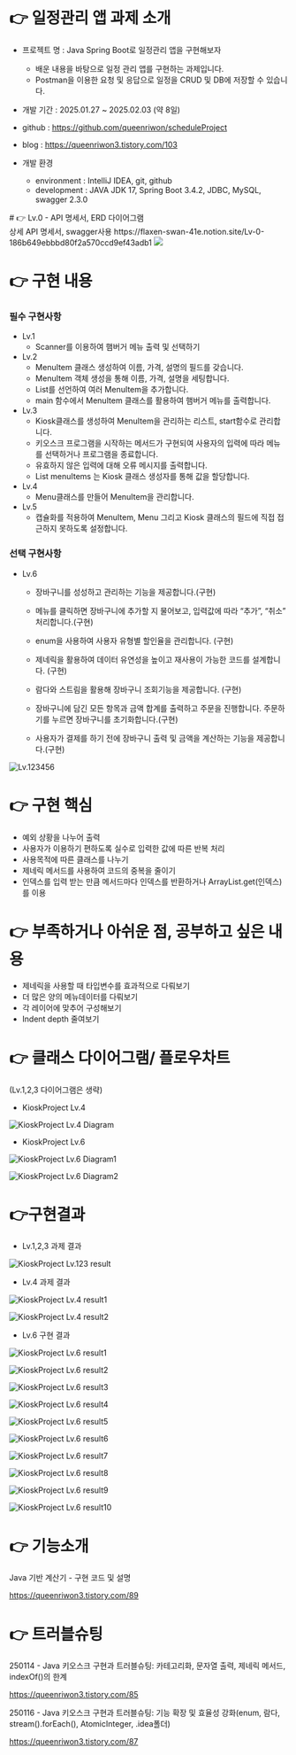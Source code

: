 # 👉 일정관리 앱 과제 소개

* 프로젝트 명 : Java Spring Boot로 일정관리 앱을 구현해보자
    * 배운 내용을 바탕으로 일정 관리 앱를 구현하는 과제입니다.
    * Postman을 이용한 요청 및 응답으로 일정을 CRUD 및 DB에 저장할 수 있습니다.

* 개발 기간 : 2025.01.27 ~ 2025.02.03 (약 8일)

* github : <https://github.com/queenriwon/scheduleProject>
* blog : <https://queenriwon3.tistory.com/103>

* 개발 환경
	* environment : IntelliJ IDEA, git, github
	* development : JAVA JDK 17, Spring Boot 3.4.2, JDBC, MySQL, swagger 2.3.0

<detail>
  <summary># 👉 Lv.0 - API 명세서, ERD 다이어그램</summary>
  상세 API 명세서, swagger사용
  https://flaxen-swan-41e.notion.site/Lv-0-186b649ebbbd80f2a570ccd9ef43adb1

  <img src="https://img1.daumcdn.net/thumb/R1280x0/?scode=mtistory2&fname=https%3A%2F%2Fblog.kakaocdn.net%2Fdn%2FbXXRcj%2FbtsL5lqBqrN%2FDxKeXAU7zx1nhLKZDJuDeK%2Fimg.png">

  

  
</detail>



# 👉 구현 내용

### 필수 구현사항

* Lv.1
  * Scanner를 이용하여 햄버거 메뉴 출력 및 선택하기
* Lv.2
  * MenuItem 클래스 생성하여 이름, 가격, 설명의 필드를 갖습니다.
  * MenuItem 객체 생성을 통해 이름, 가격, 설명을 세팅합니다.
  * List를 선언하여 여러 MenuItem을 추가합니다.
  * main 함수에서 MenuItem 클래스를 활용하여 햄버거 메뉴를 출력합니다.
* Lv.3
  * Kiosk클래스를 생성하여 MenuItem을 관리하는 리스트, start함수로 관리합니다.
  * 키오스크 프로그램을 시작하는 메서드가 구현되여 사용자의 입력에 따라 메뉴를 선택하거나 프로그램을 종료합니다.
  * 유효하지 않은 입력에 대해 오류 메시지를 출력합니다.
  * List<MenuItem> menuItems 는 Kiosk 클래스 생성자를 통해 값을 할당합니다.
* Lv.4
  * Menu클래스를 만들어 MenuItem을 관리합니다.
* Lv.5
  * 캡슐화를 적용하여 MenuItem, Menu 그리고 Kiosk 클래스의 필드에 직접 접근하지 못하도록 설정합니다.

### 선택 구현사항

* Lv.6
  * 장바구니를 성성하고 관리하는 기능을 제공합니다.(구현)
  * 메뉴를 클릭하면 장바구니에 추가할 지 물어보고, 입력값에 따라 “추가”, “취소” 처리합니다.(구현)
  * enum을 사용하여 사용자 유형별 할인율을 관리합니다. (구현)
  * 제네릭을 활용하여 데이터 유연성을 높이고 재사용이 가능한 코드를 설계합니다. (구현)

  * 람다와 스트림을 활용해 장바구니 조회기능을 제공합니다. (구현)
  * 장바구니에 담긴 모든 항목과 금액 합계를 출력하고 주문을 진행합니다. 주문하기를 누르면 장바구니를 초기화합니다.(구현)
  * 사용자가 결제를 하기 전에 장바구니 출력 및 금액을 계산하는 기능을 제공합니다.(구현)


![Lv.123456](https://img1.daumcdn.net/thumb/R1280x0/?scode=mtistory2&fname=https%3A%2F%2Fblog.kakaocdn.net%2Fdn%2FyRGMi%2FbtsLSPxb4Fu%2FLJgHf70WWqrAqTar8F4PC0%2Fimg.png)








# 👉 구현 핵심
* 예외 상황을 나누어 출력
* 사용자가 이용하기 편하도록 실수로 입력한 값에 따른 반복 처리
* 사용목적에 따른 클래스를 나누기
* 제네릭 메서드를 사용하여 코드의 중복을 줄이기
* 인덱스를 입력 받는 만큼 메서드마다 인덱스를 반환하거나 ArrayList.get(인덱스)를 이용




# 👉 부족하거나 아쉬운 점, 공부하고 싶은 내용
* 제네릭을 사용할 때 타입변수를 효과적으로 다뤄보기
* 더 많은 양의 메뉴데이터를 다뤄보기
* 각 레이어에 맞추어 구성해보기
* Indent depth 줄여보기








# 👉 클래스 다이어그램/ 플로우차트

(Lv.1,2,3 다이어그램은 생략)

* KioskProject Lv.4

![KioskProject Lv.4 Diagram](https://img1.daumcdn.net/thumb/R1280x0/?scode=mtistory2&fname=https%3A%2F%2Fblog.kakaocdn.net%2Fdn%2FdaNdTO%2FbtsLRLWJt7K%2FT35j0zg4K6pxspBsYKYTUK%2Fimg.png)


* KioskProject Lv.6

![KioskProject Lv.6 Diagram1](https://img1.daumcdn.net/thumb/R1280x0/?scode=mtistory2&fname=https%3A%2F%2Fblog.kakaocdn.net%2Fdn%2FdbtzRu%2FbtsLRhVERax%2FKqrYkZj8GKs0XFkpA1AvWk%2Fimg.png)

![KioskProject Lv.6 Diagram2](https://img1.daumcdn.net/thumb/R1280x0/?scode=mtistory2&fname=https%3A%2F%2Fblog.kakaocdn.net%2Fdn%2Fc7pJCH%2FbtsLShVhtTL%2FcnV8r8cBZxPGktkdRDeyZ0%2Fimg.png)







# 👉구현결과

* Lv.1,2,3 과제 결과

![KioskProject Lv.123 result](https://img1.daumcdn.net/thumb/R1280x0/?scode=mtistory2&fname=https%3A%2F%2Fblog.kakaocdn.net%2Fdn%2FeNONKB%2FbtsLSTzAJnb%2F3PDMCUOdqlodUIxAk1DZ5K%2Fimg.png)



* Lv.4 과제 결과

![KioskProject Lv.4 result1](https://img1.daumcdn.net/thumb/R1280x0/?scode=mtistory2&fname=https%3A%2F%2Fblog.kakaocdn.net%2Fdn%2FZidgG%2FbtsLSc7J2yK%2FiPpdKSEyCK8Zui6DHIuNPK%2Fimg.png)

![KioskProject Lv.4 result2](https://img1.daumcdn.net/thumb/R1280x0/?scode=mtistory2&fname=https%3A%2F%2Fblog.kakaocdn.net%2Fdn%2F83PhT%2FbtsLQTac6Bz%2FkwsH9jkyV1d9sRCLkl1ZQ0%2Fimg.png)






* Lv.6 구현 결과

![KioskProject Lv.6 result1](https://img1.daumcdn.net/thumb/R1280x0/?scode=mtistory2&fname=https%3A%2F%2Fblog.kakaocdn.net%2Fdn%2FMPEtj%2FbtsLQA24VNT%2FMrkpuh2iONLeC1v6NwsNgK%2Fimg.png)

![KioskProject Lv.6 result2](https://img1.daumcdn.net/thumb/R1280x0/?scode=mtistory2&fname=https%3A%2F%2Fblog.kakaocdn.net%2Fdn%2FbySqk1%2FbtsLSrXE1zH%2FoCj4ki5E45VXzjkDrC9D5k%2Fimg.png)

![KioskProject Lv.6 result3](https://img1.daumcdn.net/thumb/R1280x0/?scode=mtistory2&fname=https%3A%2F%2Fblog.kakaocdn.net%2Fdn%2FdqYyTj%2FbtsLQN8XpZN%2FtpAjXpfVGb0F7fjzkbHgsK%2Fimg.png)

![KioskProject Lv.6 result4](https://img1.daumcdn.net/thumb/R1280x0/?scode=mtistory2&fname=https%3A%2F%2Fblog.kakaocdn.net%2Fdn%2FbLLQSr%2FbtsLROskc3r%2FpxNEq06umbBeUs41OTYAAk%2Fimg.png)

![KioskProject Lv.6 result5](https://img1.daumcdn.net/thumb/R1280x0/?scode=mtistory2&fname=https%3A%2F%2Fblog.kakaocdn.net%2Fdn%2Fb7gwaj%2FbtsLSx4ARE9%2F7CqEhtsK2QS8IWM7RlUIDK%2Fimg.png)

![KioskProject Lv.6 result6](https://img1.daumcdn.net/thumb/R1280x0/?scode=mtistory2&fname=https%3A%2F%2Fblog.kakaocdn.net%2Fdn%2F97c6l%2FbtsLSdr1a0z%2FaODqoR9NzLnqPJqBwOshiK%2Fimg.png)

![KioskProject Lv.6 result7](https://img1.daumcdn.net/thumb/R1280x0/?scode=mtistory2&fname=https%3A%2F%2Fblog.kakaocdn.net%2Fdn%2FEmem0%2FbtsLSLn2sCt%2FVSUB4jJf8WFY1XtJmjtXr0%2Fimg.png)

![KioskProject Lv.6 result8](https://img1.daumcdn.net/thumb/R1280x0/?scode=mtistory2&fname=https%3A%2F%2Fblog.kakaocdn.net%2Fdn%2FClzO4%2FbtsLQEj5yVH%2FFxpYkgY7TSO1HNKrAfaTYK%2Fimg.png)

![KioskProject Lv.6 result9](https://img1.daumcdn.net/thumb/R1280x0/?scode=mtistory2&fname=https%3A%2F%2Fblog.kakaocdn.net%2Fdn%2FcCnKuN%2FbtsLQ5uIJWx%2FrRze7P6JSCeRkWDyrcu0F1%2Fimg.png)

![KioskProject Lv.6 result10](https://img1.daumcdn.net/thumb/R1280x0/?scode=mtistory2&fname=https%3A%2F%2Fblog.kakaocdn.net%2Fdn%2Fl17ch%2FbtsLSAAgN0S%2FEMQQuKcrf0Ss1nXs6Lx380%2Fimg.png)






# 👉 기능소개

Java 기반 계산기 - 구현 코드 및 설명

<https://queenriwon3.tistory.com/89>





# 👉 트러블슈팅


250114 - Java 키오스크 구현과 트러블슈팅: 카테고리화, 문자열 출력, 제네릭 메서드, indexOf()의 한계

<https://queenriwon3.tistory.com/85>


250116 - Java 키오스크 구현과 트러블슈팅: 기능 확장 및 효율성 강화(enum, 람다, stream().forEach(), AtomicInteger, .idea폴더)

<https://queenriwon3.tistory.com/87>

